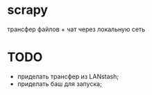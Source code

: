 # scrapy
трансфер файлов + чат через локальную сеть

# TODO
- приделать трансфер из LANstash;
- приделать баш для запуска;
